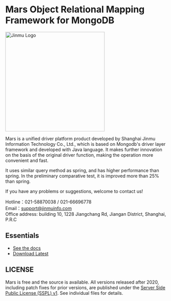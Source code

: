 # Mars Object Relational Mapping Framework for MongoDB
<img src="https://www.jinmuinfo.com/community/MongoDB/docs/images/logo/jinmu.png" width="310px" alt="Jinmu Logo">


 Mars is a unified driver platform product  developed by Shanghai Jinmu Information Technology Co., Ltd., which is based on Mongodb's driver layer framework and developed with Java language. It makes further innovation on the basis of the original driver function, making the operation more convenient and fast.
 
It uses similar query method as spring, and has higher performance than spring. In the preliminary comparative test, it is improved more than 25% than spring.

If you have any problems or suggestions, welcome to contact us!  
 
Hotline：021-58870038 / 021-66696778  
Email：support@jinmuinfo.com  
Office address: building 10, 1228 Jiangchang Rd, Jiangan District, Shanghai, P.R.C  

## Essentials

* [See the docs](https://docs.whaleal.com/marsdocs/)
* [Download Latest](https://github.com/whaleal/mars/releases)

## LICENSE

Mars is free and the source is available. All versions released after  2020, including patch fixes for prior versions, are published under the [Server Side Public License (SSPL) v1](LICENSE.md). See individual files for details.


